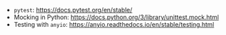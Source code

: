 * `pytest`: https://docs.pytest.org/en/stable/
* Mocking in Python: https://docs.python.org/3/library/unittest.mock.html
* Testing with `anyio`: https://anyio.readthedocs.io/en/stable/testing.html
